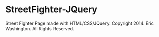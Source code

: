StreetFighter-JQuery
====================

Street Fighter Page made with HTML/CSS/JQuery. Copyright 2014. Eric Washington. All Rights Reserved. 
